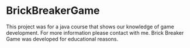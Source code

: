 # BrickBreakerGame
This project was for a java course that shows our knowledge of game development. For more information please contact with me.
Brick Breaker Game was developed for educational reasons.
